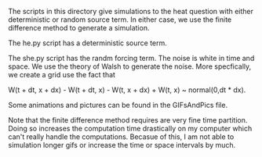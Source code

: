 The scripts in this directory give simulations to the heat question with either deterministic or random source term. In either case, we use the finite difference method to generate a simulation.

The he.py script has a deterministic source term.

The she.py script has the randm forcing term. The noise is white in time and space. We use the theory of Walsh to generate the noise. More specfically, we create a grid use the fact that

W(t + dt, x + dx) - W(t + dt, x) - W(t, x + dx) + W(t, x) ~ normal(0,dt * dx).

Some animations and pictures can be found in the GIFsAndPics file.

Note that the finite difference method requires are very fine time partition. Doing so increases the computation time drastically on my computer which can't really handle the computations. Becasue of this, I am not able to simulation longer gifs or increase the time or space intervals by much.  
